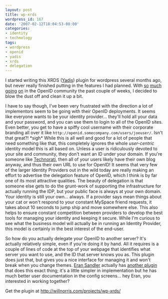 ```yaml
---
layout: post
title: wp-xrds
wordpress_id: 167
date: '2007-02-12T18:04:53-08:00'
categories:
- identity
- technology
tags:
- wordpress
- openid
- yadis
- xrds
- delegation
---
```

I started writing this XRDS ([Yadis][]) plugin for wordpress several months ago, but never really finished putting in
the features I had planned.  With [so][] [much][] [going][] [on][] in the OpenID community the past couple of weeks, I
decided to blow the dust off and clean it up a bit.

[Yadis]: http://www.openidenabled.com/yadis/yadis-notes
[so]: http://kveton.com/blog/2007/02/06/cardspace-openid-working-together/
[much]: http://daveman692.livejournal.com/292084.html
[going]: http://www.identityblog.com/?p=681
[on]: http://blog.claimid.com/2007/02/some-changes-at-claimid/

I have to say though, I've been very frustrated with the direction a lot of implementors seem to be going with their
OpenID deployments.  It seems like everyone wants to be your identity provider... they'll hold all your data and your
password, and you can use them to login to all of the OpenID sites.  Even better, you get to have a spiffy cool username
with their corporate branding all over it like `http://openid.somecompany.com/users/joeuser/`.  Isn't that great?!
\*sigh\* While this is all well and good for a lot of people that need something like that, this completely ignores the
whole *user-centric* identity model this is all based on.  Unless a user is ridiculously devoted to your site and
community, they don't want an ID under your domain.  If you're someone like [Technorati][], then all of your users
likely have their own blog anyway, and thus their own URL to use for OpenID!  It seems that very few of the larger
Identity Providers out in the wild today are really making an effort to advertise the delegation feature of OpenID,
which I think is by far one of its most attractive qualities.  The beauty of delegation is that someone else gets to do
the grunt-work of supporting the infrastructure for actually running the IDP, but your public face is always at your own
domain.  Your identity is still your own... always.  If a provider says mean things about your cat or won't respond to
your constant MySpace friend requests, it takes about 10 seconds to jump ship and move somewhere else.  This also helps
to ensure constant competition between providers to develop the best tools for managing your identity and keeping it
secure.  While I'm curious to see what the business model will actually be in running an Identity Provider, this model
is certainly in the best interest of the end-user.

[Technorati]: http://technorati.com/

So how do you actually delegate your OpenID to another server?  It's actually relatively simple, even if you're doing it
by hand.  All it requires is a couple of lines of code at the top of your webpage that identifies what server you want
to use, and the ID that server knows you as.  This plugin does just that, but gives you a nice interface for managing it
and won't break when you change themes.  [Eran Sandler][] actually has [another plugin][] that does this exact thing;
it's a little simpler in implementation but he has much better user documentation in the config screens... hey Eran, you
interested in working together?

[Eran Sandler]: http://eran.sandler.co.il/2007/01/09/openid-delegate-plugin-for-wordpress/
[another plugin]: http://eran.sandler.co.il/openid-delegate-wordpress-plugin/

Get the plugin at <http://willnorris.com/projects/wp-xrds/>
